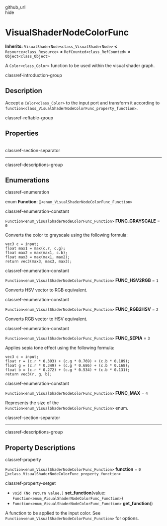 github\_url  
hide

# VisualShaderNodeColorFunc

**Inherits:** `VisualShaderNode<class_VisualShaderNode>` **&lt;**
`Resource<class_Resource>` **&lt;** `RefCounted<class_RefCounted>`
**&lt;** `Object<class_Object>`

A `Color<class_Color>` function to be used within the visual shader
graph.

classref-introduction-group

## Description

Accept a `Color<class_Color>` to the input port and transform it
according to
`function<class_VisualShaderNodeColorFunc_property_function>`.

classref-reftable-group

## Properties

<table>
<tbody>
<tr>
</tr>
</tbody>
</table>

classref-section-separator

------------------------------------------------------------------------

classref-descriptions-group

## Enumerations

classref-enumeration

enum **Function**: `🔗<enum_VisualShaderNodeColorFunc_Function>`

classref-enumeration-constant

`Function<enum_VisualShaderNodeColorFunc_Function>` **FUNC\_GRAYSCALE**
= `0`

Converts the color to grayscale using the following formula:

    vec3 c = input;
    float max1 = max(c.r, c.g);
    float max2 = max(max1, c.b);
    float max3 = max(max1, max2);
    return vec3(max3, max3, max3);

classref-enumeration-constant

`Function<enum_VisualShaderNodeColorFunc_Function>` **FUNC\_HSV2RGB** =
`1`

Converts HSV vector to RGB equivalent.

classref-enumeration-constant

`Function<enum_VisualShaderNodeColorFunc_Function>` **FUNC\_RGB2HSV** =
`2`

Converts RGB vector to HSV equivalent.

classref-enumeration-constant

`Function<enum_VisualShaderNodeColorFunc_Function>` **FUNC\_SEPIA** =
`3`

Applies sepia tone effect using the following formula:

    vec3 c = input;
    float r = (c.r * 0.393) + (c.g * 0.769) + (c.b * 0.189);
    float g = (c.r * 0.349) + (c.g * 0.686) + (c.b * 0.168);
    float b = (c.r * 0.272) + (c.g * 0.534) + (c.b * 0.131);
    return vec3(r, g, b);

classref-enumeration-constant

`Function<enum_VisualShaderNodeColorFunc_Function>` **FUNC\_MAX** = `4`

Represents the size of the
`Function<enum_VisualShaderNodeColorFunc_Function>` enum.

classref-section-separator

------------------------------------------------------------------------

classref-descriptions-group

## Property Descriptions

classref-property

`Function<enum_VisualShaderNodeColorFunc_Function>` **function** = `0`
`🔗<class_VisualShaderNodeColorFunc_property_function>`

classref-property-setget

-   `void (No return value.)` **set\_function**(value:
    `Function<enum_VisualShaderNodeColorFunc_Function>`)
-   `Function<enum_VisualShaderNodeColorFunc_Function>`
    **get\_function**()

A function to be applied to the input color. See
`Function<enum_VisualShaderNodeColorFunc_Function>` for options.
